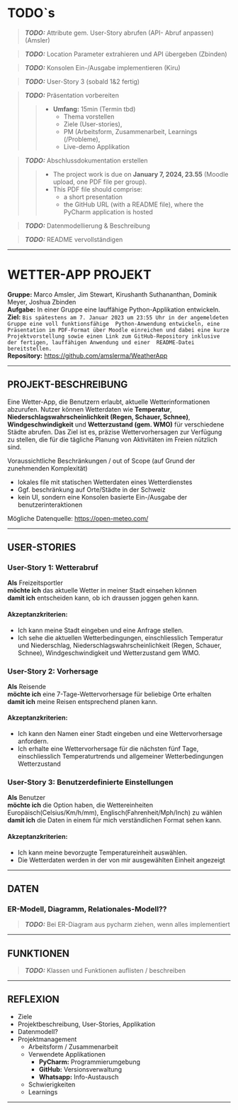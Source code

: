 # TODO`s
> **_TODO:_** Attribute gem. User-Story abrufen (API- Abruf anpassen) (Amsler)

> **_TODO:_** Location Parameter extrahieren und API übergeben (Zbinden)

> **_TODO:_** Konsolen Ein-/Ausgabe implementieren (Kiru)

> **_TODO:_** User-Story 3 (sobald 1&2 fertig)

> **_TODO:_** Präsentation vorbereiten
>> * **Umfang:** 15min (Termin tbd)
>>   * Thema vorstellen
>>   * Ziele (User-stories),
>>   * PM (Arbeitsform, Zusammenarbeit, Learnings (/Probleme),
>>   * Live-demo Applikation

> **_TODO:_** Abschlussdokumentation erstellen
>> * The project work is due on **January 7, 2024, 23.55** (Moodle upload, one PDF file per group).
>> * This PDF file should comprise:
>>      * a short presentation
>>      * the GitHub URL (with a README file), where the PyCharm application is hosted

> **_TODO:_** Datenmodellierung & Beschreibung

> **_TODO:_** README vervollständigen

---
# WETTER-APP PROJEKT

**Gruppe:** Marco Amsler, Jim Stewart, Kirushanth Suthananthan, Dominik Meyer, Joshua Zbinden<br>
**Aufgabe:** In einer Gruppe eine lauffähige Python-Applikation entwickeln.<br>
**Ziel:** ```Bis spätestens am 7. Januar 2023 um 23:55 Uhr in der angemeldeten Gruppe eine voll funktionsfähige 
    Python-Anwendung entwickeln, eine Präsentation im PDF-Format über Moodle einreichen und dabei eine kurze 
    Projektvorstellung sowie einen Link zum GitHub-Repository inklusive der fertigen, lauffähigen Anwendung und einer 
    README-Datei bereitstellen.```<br>
**Repository:** https://github.com/amslerma/WeatherApp

---
## PROJEKT-BESCHREIBUNG
Eine Wetter-App, die Benutzern erlaubt, aktuelle Wetterinformationen abzurufen. Nutzer können Wetterdaten wie **Temperatur**, 
    **Niederschlagswahrscheinlichkeit (Regen, Schauer, Schnee)**, **Windgeschwindigkeit** und **Wetterzustand (gem. WMO)** für verschiedene Städte abrufen. 
    Das Ziel ist es, präzise Wettervorhersagen zur Verfügung zu stellen, die für die tägliche Planung von Aktivitäten im Freien nützlich sind.

Voraussichtliche Beschränkungen / out of Scope (auf Grund der zunehmenden Komplexität)
- lokales file mit statischen Wetterdaten eines Wetterdienstes
- Ggf. beschränkung auf Orte/Städte in der Schweiz
- kein UI, sondern eine Konsolen basierte Ein-/Ausgabe der benutzerinteraktionen

Mögliche Datenquelle:
https://open-meteo.com/

---
## USER-STORIES

### User-Story 1: Wetterabruf
**Als** Freizeitsportler  
**möchte ich** das aktuelle Wetter in meiner Stadt einsehen können  
**damit ich** entscheiden kann, ob ich draussen joggen gehen kann.

#### Akzeptanzkriterien:
- Ich kann meine Stadt eingeben und eine Anfrage stellen.
- Ich sehe die aktuellen Wetterbedingungen, einschliesslich Temperatur und Niederschlag, Niederschlagswahrscheinlichkeit (Regen, Schauer, Schnee),
Windgeschwindigkeit und Wetterzustand gem WMO.

### User-Story 2: Vorhersage
**Als** Reisende<br>
**möchte ich** eine 7-Tage-Wettervorhersage für beliebige Orte erhalten  
**damit ich** meine Reisen entsprechend planen kann.

#### Akzeptanzkriterien:
- Ich kann den Namen einer Stadt eingeben und eine Wettervorhersage anfordern.
- Ich erhalte eine Wettervorhersage für die nächsten fünf Tage, einschliesslich Temperaturtrends und 
allgemeiner Wetterbedingungen Wetterzustand

### User-Story 3: Benutzerdefinierte Einstellungen
**Als** Benutzer  
**möchte ich** die Option haben, die Wettereinheiten Europäisch(Celsius/Km/h/mm), Englisch(Fahrenheit/Mph/Inch) zu wählen  
**damit ich** die Daten in einem für mich verständlichen Format sehen kann.

#### Akzeptanzkriterien:
- Ich kann meine bevorzugte Temperatureinheit auswählen.
- Die Wetterdaten werden in der von mir ausgewählten Einheit angezeigt

---
## DATEN

### ER-Modell, Diagramm, Relationales-Modell??
> **_TODO:_** Bei ER-Diagram aus pycharm ziehen, wenn alles implementiert

---
## FUNKTIONEN
> **_TODO:_** Klassen und Funktionen auflisten / beschreiben

---
## REFLEXION
* Ziele
* Projektbeschreibung, User-Stories, Applikation
* Datenmodell?
* Projektmanagement
  * Arbeitsform / Zusammenarbeit
  * Verwendete Applikationen
    * **PyCharm:** Programmierumgebung
    * **GitHub:** Versionsverwaltung
    * **Whatsapp:** Info-Austausch
  * Schwierigkeiten
  * Learnings
---








